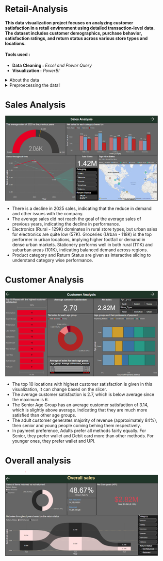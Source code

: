 # Retail-Analysis
#### This data visualization project focuses on analyzing customer satisfaction in a retail environment using detailed transaction-level data. The dataset includes customer demographics, purchase behavior, satisfaction ratings, and return status across various store types and locations. 

#### Tools used : 
* **Data Cleaning :** _Excel and Power Query_
* **Visualization :** _PowerBI_

<Details> 
<summary> About the data </summary>
1. Transaction_ID – A unique identifier assigned to each purchase transaction.
2. Customer_Name – The name of the customer who made the purchase.
3. Customer_Age – The age of the customer at the time of the transaction.
4. Store_Location – The geographic location or name of the store where the purchase occurred.
5. Store_Type – The classification of the store (e.g., Urban, Rural, Suburban).
6. Product_Category – The broader category under which the purchased item falls (e.g., Groceries, Clothing).
7. Product_Name – The specific name or brand of the purchased product.
8. Quantity – The number of units of the product purchased.
9. Purchase_Amount – The total monetary value of the transaction.
10. Discount_Applied – The discount rate applied to the transaction (in decimal or percentage).
11. Payment_Method – The mode of payment used by the customer (e.g., Credit Card, Cash).
12. Purchase_Date – The date when the transaction took place.
13. Customer_Satisfaction_Rating – A numeric score representing the customer's satisfaction with the purchase.
14. Return_Status – Indicates whether the product was returned or not (e.g., Yes, No, Returned).
</Details> 

<details> <summary>Preproecessing the data! </summary>

In this **Customer_Age** have so many missing values, **Quantity** had so many null values and 0 as value, **Discount_Applied** had so many missing values, **Purchase_Date** had a non-unifrom format of date and **Return_status** also has non-unifrom datas.
By using Excel and PowerQuery, we can rectify these issues.
  
* Customer_Age - using "Fill" the values are filled from top to bottom, since there are nearly 50% of null values in the data, filling with Mean or median is not preffered.
* Quantity - using excel, I have filled the null and Zero values with 1.
* Discount_Applied -  The null values in this can be denoted as 0, since it means no discount is applied.
* Purchase_Date - using excel text formula, we can normalize the date fromat.
* Return_status- Using Excel If formula, I converted data into either "Returned" or "Not Returned"
</details>

# Sales Analysis

<img src = "https://github.com/Kriz-Griffin/Retail-Analysis/blob/bee9cab41b9e611d30bf83520fab1c06cd53b792/img/1.png">

* There is a decline in 2025 sales, indicating that the reduce in demand and other issues with the company.
* The average sales did not reach the goal of the average sales of previous years, indicating the decline in performance.
* Electronics (Rural - 129K) dominates in rural store types, but urban sales for electronics are quite low (57K). Groceries (Urban - 118K) is the top performer in urban locations, implying higher footfall or demand in dense urban markets. Stationery performs well in both rural (111K) and suburban areas (101K), indicating balanced demand across regions.
* Product category and Return Status are given as interactive slicing to understand category wise performance.


# Customer Analysis

<img src = "https://github.com/Kriz-Griffin/Retail-Analysis/blob/bee9cab41b9e611d30bf83520fab1c06cd53b792/img/2.png">

* The top 10 locations with highest customer satisfaction is given in this visualization, It can change based on the slicer.
* The average customer satisfaction is 2.7, which is below average since the maximum is 6.
* The Senior Age Group has an average customer satisfaction of 3.14, which is slightly above average. Indicating that they are much more satisfied than other age groups.
* The adult customer generates majority of revenue (approximately 84%), then senior and young people coming behing them respectively.
* In payment preference, Adults prefer all methods fairly equally. For Senior, they prefer wallet and Debit card more than other methods. For younger ones, they prefer wallet and UPI.

# Overall analysis

<img src = "https://github.com/Kriz-Griffin/Retail-Analysis/blob/bee9cab41b9e611d30bf83520fab1c06cd53b792/img/3.png">
